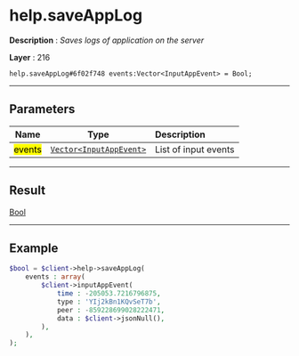# help.saveAppLog

**Description** : *Saves logs of application on the server*

**Layer** : 216

```tl
help.saveAppLog#6f02f748 events:Vector<InputAppEvent> = Bool;
```

---

## Parameters

| Name | Type | Description |
| :---: | :---: | :--- |
| <mark>events</mark> | [`Vector<InputAppEvent>`](type/InputAppEvent) | List of input events |

---

## Result

[Bool](type/Bool)

---

## Example

```php
$bool = $client->help->saveAppLog(
	events : array(
		$client->inputAppEvent(
			time : -205053.7216796875,
			type : 'YIj2kBn1KQvSeT7b',
			peer : -859228699028222471,
			data : $client->jsonNull(),
		),
	),
);
```